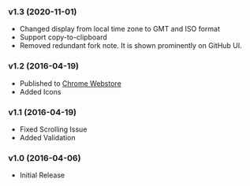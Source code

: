 ### v1.3 (2020-11-01)
- Changed display from local time zone to GMT and ISO format
- Support copy-to-clipboard
- Removed redundant fork note. It is shown prominently on GitHub UI.

### v1.2 (2016-04-19)
- Published to [Chrome Webstore](https://chrome.google.com/webstore/detail/timestamp-converter/gkgflbiifhpciaafdhpafnejkpiffakp)
- Added Icons

### v1.1 (2016-04-19)
- Fixed Scrolling Issue
- Added Validation

### v1.0 (2016-04-06)
- Initial Release
